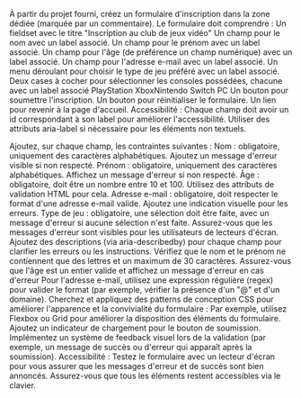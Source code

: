 À partir du projet fourni, créez un formulaire d'inscription dans la zone dédiée
(marquée par un commentaire).
Le formulaire doit comprendre :
Un fieldset avec le titre "Inscription au club de jeux vidéo"
Un champ pour le nom avec un label associé.
Un champ pour le prénom avec un label associé.
Un champ pour l'âge (de préférence un champ numérique) avec un label
associé.
Un champ pour l'adresse e-mail avec un label associé.
Un menu déroulant pour choisir le type de jeu préféré avec un label
associé.
Deux cases à cocher pour sélectionner les consoles possédées, chacune
avec un label associé
PlayStation
XboxNintendo Switch
PC
Un bouton pour soumettre l'inscription.
Un bouton pour réinitialiser le formulaire.
Un lien pour revenir à la page d'accueil.
Accessibilité :
Chaque champ doit avoir un id correspondant à son label pour améliorer
l'accessibilité.
Utiliser des attributs aria-label si nécessaire pour les éléments non textuels.

Ajoutez, sur chaque champ, les contraintes suivantes :
Nom : obligatoire, uniquement des caractères alphabétiques. Ajoutez un
message d'erreur visible si non respecté.
Prénom : obligatoire, uniquement des caractères alphabétiques. Affichez
un message d'erreur si non respecté.
Âge : obligatoire, doit être un nombre entre 10 et 100. Utilisez des attributs
de validation HTML pour cela.
Adresse e-mail : obligatoire, doit respecter le format d'une adresse e-mail
valide. Ajoutez une indication visuelle pour les erreurs.
Type de jeu : obligatoire, une sélection doit être faite, avec un message
d'erreur si aucune sélection n'est faite.
Assurez-vous que les messages d'erreur sont visibles pour les utilisateurs de
lecteurs d'écran.
Ajoutez des descriptions (via aria-describedby) pour chaque champ pour
clarifier les erreurs ou les instructions.
Vérifiez que le nom et le prénom ne contiennent que des lettres et un
maximum de 30 caractères.
Assurez-vous que l'âge est un entier valide et affichez un message
d'erreur en cas d'erreur
Pour l'adresse e-mail, utilisez une expression régulière (regex) pour
valider le format (par exemple, vérifier la présence d'un "@" et d'un
domaine).
Cherchez et appliquez des patterns de conception CSS pour améliorer
l'apparence et la convivialité du formulaire : Par exemple, utilisez
Flexbox ou Grid pour améliorer la disposition des éléments du
formulaire.
Ajoutez un indicateur de chargement pour le bouton de soumission.
Implémentez un système de feedback visuel lors de la validation (par
exemple, un message de succès ou d'erreur qui apparaît après la
soumission).
Accessibilité :
Testez le formulaire avec un lecteur d'écran pour vous assurer que les
messages d'erreur et de succès sont bien annoncés.
Assurez-vous que tous les éléments restent accessibles via le clavier.
